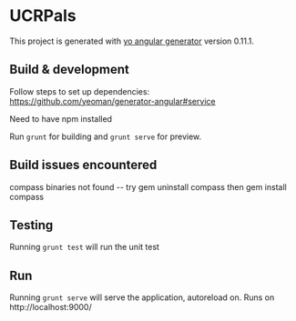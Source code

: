 # UCRPals

This project is generated with [yo angular generator](https://github.com/yeoman/generator-angular)
version 0.11.1.


## Build & development
Follow steps to set up dependencies:
https://github.com/yeoman/generator-angular#service

Need to have npm installed 

Run `grunt` for building and `grunt serve` for preview.

## Build issues encountered
compass binaries not found  -- try gem uninstall compass then gem install
compass


## Testing

Running `grunt test` will run the unit test

## Run
Running `grunt serve` will serve the application, autoreload on. Runs on http://localhost:9000/


